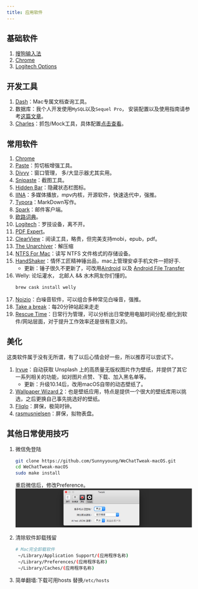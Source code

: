 ```yaml
---
title: 应用软件
---
```


## 基础软件
1. [搜狗输入法](https://pinyin.sogou.com/mac/)
2. [Chrome](https://www.google.com/intl/zh-CN/chrome/)
3. [Logitech Options](https://www.logitech.com.cn/zh-cn/product/options)

## 开发工具
1. [Dash](https://kapeli.com/dash)：Mac专属文档查询工具。
1. 数据库：我个人开发使用`MySQL`以及`Sequel Pro`， 安装配置以及使用指南请参考[这篇文章](http://www.jianshu.com/p/2fab19d96eb8)。
1. [Charles](http://www.jianshu.com/p/8cef3406129c)：抓包/Mock工具，具体配置[点击查看](https://www.jianshu.com/p/8cef3406129c)。

## 常用软件
1. [Chrome](https://www.google.com/chrome/index.html)
1. [Paste](https://pasteapp.io/)：剪切板增强工具。
1. [Divvy](https://apps.apple.com/us/app/divvy-window-manager/id413857545?mt=12)：窗口管理， 多/大显示器尤其实用。
1. [Snipaste](https://zh.snipaste.com/)：截图工具。
1. [Hidden Bar](https://apps.apple.com/cn/app/hidden-bar/id1452453066?mt=12)：隐藏状态栏图标。
1. [IINA](https://iina.io/)：多媒体播放，mpv内核，开源软件，快速迭代中，强推。
1. [Typora](https://www.typora.io/)：MarkDown写作。
1. [Spark](https://sparkmailapp.com/zh)：邮件客户端。
1. [欧路词典](https://www.eudic.net/v4/en/app/eudic)。
1. [Logitech](https://support.logi.com/hc/zh-cn/articles/360024361233)：罗技设备，离不开。
1. [PDF Expert](https://pdfexpert.com/zh)。
1. [ClearView](https://itunes.apple.com/us/app/clearview/id557090104?mt=12)：阅读工具，略贵，但完美支持mobi，epub，pdf。
1. [The Unarchiver](https://apps.apple.com/cn/app/the-unarchiver/id425424353?l=en&mt=12)：解压缩
1. [NTFS For Mac](https://www.ntfsformac.cn/)：读写 NTFS 文件格式的存储设备。
1. [HandShaker](http://www.smartisan.com/apps/handshaker)：情怀工匠精神锤出品，mac上管理安卓手机文件一把好手.  
   * 更新：锤子很久不更新了，可改用[Airdroid](https://www.airdroid.com/zh-cn/) 以及 [Android File Transfer](https://www.android.com/filetransfer/)
1. Welly: 论坛灌水， 北邮人 && 水木网友你们懂的。
   ```bash
   brew cask install welly
   ```
1. [Noizio](http://www.noiz.io/)：白噪音软件，可以组合多种常见白噪音，强推。
1. [Take a break](https://apps.apple.com/us/app/take-a-break-timer-reminder/id1457158844?mt=12)：每20分钟站起来走走
1. [Rescue Time](https://www.rescuetime.com/)：日常行为管理，可以分析出日常使用电脑时间分配.细化到软件/网站层面，对于提升工作效率还是很有意义的。

## 美化
这类软件属于没有无所谓，有了以后心情会好一些，所以推荐可以尝试下。
1. [Irvue](https://itunes.apple.com/cn/app/irvue-unsplash-wallpapers/id1039633667?mt=12)：自动获取 Unsplash 上的高质量无版权图片作为壁纸，并提供了其它一系列相关的功能，如对图片点赞、下载、加入黑名单等。  
   * 更新：升级10.14后，改用macOS自带的动态壁纸了。
1. [Wallpaper Wizard 2](https://itunes.apple.com/cn/app/wallpaper-wizard-2/id1266674560?mt=12&ign-mpt=uo%3D4)：也是壁纸应用，特点是提供一个很大的壁纸库用以挑选，之后更换自己事先挑选好的壁纸。
1. [Fliqlo](http://fliqlo.com/#about-screensaver)：屏保，极简时钟。
1. [rasmusnielsen](http://www.rasmusnielsen.dk/applewatch/)：屏保，拟物表盘。



## 其他日常使用技巧
1. 微信免登陆
   ```bash
   git clone https://github.com/Sunnyyoung/WeChatTweak-macOS.git
   cd WeChatTweak-macOS
   sudo make install
   ```
   重启微信后，修改Preference。
   ![wechat-config.png](/img/blog/Mac/wechat-config.png)

2. 清除软件卸载残留
   ``` bash
   # Mac完全卸载软件
    ~/Library/Application Support/(应用程序名称)
    ~/Library/Preferences/(应用程序名称)
    ~/Library/Caches/(应用程序名称)
   ```
3. 简单翻墙:下载可用hosts 替换`/etc/hosts`
